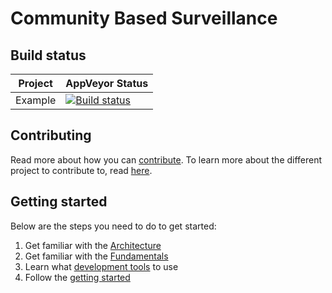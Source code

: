 # Community Based Surveillance

## Build status
| Project  | AppVeyor Status  |
|---|---|
| Example  | [![Build status](https://ci.appveyor.com/api/projects/status/aymmq31lpjdsxk6v?svg=true)](https://ci.appveyor.com/project/karolikl/cbs)  |

## Contributing

Read more about how you can [contribute](./Documentation/Contribution/contributing.md).
To learn more about the different project to contribute to, read [here](./Documentation/Projects/index.md).

## Getting started

Below are the steps you need to do to get started:

1. Get familiar with the [Architecture](./Documentation/Architecture/at_a_glance.md)
1. Get familiar with the [Fundamentals](./Documentation/Architecture/fundamentals.md)
1. Learn what [development tools](./Documentation/Contribution/development_environment.md) to use
1. Follow the [getting started](./Documentation/Contribution/getting_started.md)
